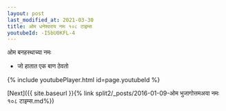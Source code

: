 ```yaml
---
layout: post
last_modified_at: 2021-03-30
title: ओम धनेश्वराय नमः १०८ टाइम्स
youtubeId: -I5bU0KFL-4
---
```

 
 
 ओम बनहस्थाच्या नमः  
 
 -  जो हातात एक बाण ठेवतो 
 
  
 
  
 
 
 
 
 
 


{% include youtubePlayer.html id=page.youtubeId %}
 
[Next]({{ site.baseurl }}{% link  split2/_posts/2016-01-09-ओम भुजागोत्तमअया नमः १०८ टाइम्स.md%})
 
